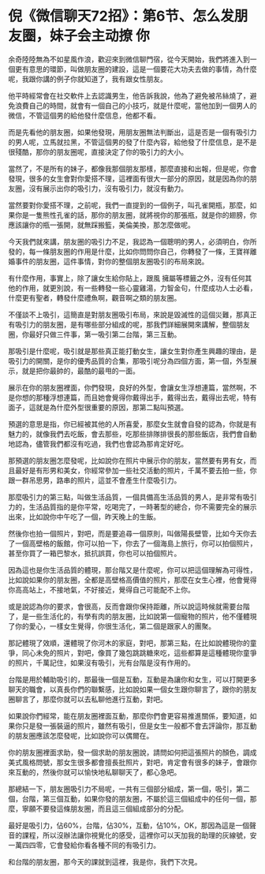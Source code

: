 # 倪《微信聊天72招》：第6节、怎么发朋友圈，妹子会主动撩 你

余奇陸陸無為不如星風作浪，歡迎來到微信聊門宿，從今天開始，我們將進入到一個更有意思的環節，叫做朋友圈的建設，這是一個要花大功夫去做的事情，為什麼呢，我跟你講的例子你就知道了，我有跟女性朋友。

他平時經常會在社交軟件上去認識男生，他告訴我說，他為了避免被吊絲燒了，避免浪費自己的時間，就會有一個自己的小技巧，就是什麼呢，當他加到一個男人的微信，不管這個男的給他發什麼信息，他都不看。

而是先看他的朋友圈，如果他發現，用朋友圈無法判斷出，這是否是一個有吸引力的男人呢，立馬就拉黑，不管這個男的發了什麼內容，給他發了什麼信息，是不是很殘酷，那你的朋友圈呢，直接決定了你的吸引力的大小。

當然了，不是所有的妹子，都像我那個朋友那樣，那麼直接和出報，但是呢，你會發現，很多的女生會對你愛搭不理，這裡面有很大一部分的原因，就是因為你的朋友圈，沒有展示出你的吸引力，沒有吸引力，就沒有動力。

當然要對你愛搭不理，之前呢，我們一直提到的一個例子，叫孔雀開瓶，那麼，如果你是一隻熊性孔雀的話，那你的朋友圈，就將視你的那張瓶，就是你的翅膀，你應該讓你的瓶一張開，就無踩搬籃，美倫美換，那怎麼做呢。

今天我們就來講，朋友圈的吸引力不足，我認為一個聰明的男人，必須明白，你所發的，每一條朋友圈的作用是什麼，比如你問問你自己，你轉發了一條，王寶祥離婚事件的朋友圈，這件事情，對你的整個朋友圈吸引的布局來說。

有什麼作用，事實上，除了讓女生給你貼上，跟風 擁屬等標籤之外，沒有任何其他的作用，就更別說，有一些轉發一些心靈雞湯，力智金句，什麼成功人士必看，什麼更有聖者，轉發什麼禮魚啊，觀音啊之類的朋友圈。

不僅談不上吸引，這簡直是對朋友圈吸引布局，來說是毀滅性的這個災難，那真正有吸引力的朋友圈，是有哪些部分組成的呢，那我們詳細展開來講解，整個朋友圈，你最好只做三件事，第一吸引第二台階，第三互動。

那吸引是什麼呢，吸引就是那些真正能打動女生，讓女生對你產生興趣的理由，是吸引力的開關，是你的優秀品質的合集，那吸引呢分為四個方面，第一個，外型展示，就是把你最帥的，最酷的最甩的一面。

展示在你的朋友圈裡面，你們發現，良好的外型，會讓女生浮想連篇，當然啊，不是你想的那種浮想連篇，而且她會覺得你戴得出手，戴得出去，戴得出去呢，特有面子，這就是為什麼外型很重要的原因，那第二點叫預選。

預選的意思是指，你已經被其他的人所喜愛，那麼女生就會自發的認為，你就是有魅力的，就像我們去吃飯，會去那些，吃那些排隊排很長的那些飯店，我們會自動地認為，儘管我們都沒有吃過，我們也會認為那肯定好吃。

那預選的朋友圈怎麼發呢，比如說你在照片中展示你的朋友，當然要有男有女，而且最好是有形男和美女，你經常參加一些社交活動的照片，千萬不要去拍一些，你跟一群吊思男，路串的照片，這並不會產生什麼吸引力。

那麼吸引力的第三點，叫做生活品質，一個具備高生活品質的男人，是非常有吸引力的，生活品質指的是你平常，吃喝完了，一時著型的總合，你不需要完全的展示出來，比如說你中午吃了一個，昨天晚上的生飯。

然後你也拍一個照片，對吧，而是要追尋一個原則，叫做陽長壁管，比如今天你去了一個高壁格的飯館，你可以拍一下，你去了一個海島上旅行，你可以拍個照片，甚至你買了一箱巴黎水，抵抗誤買，你也可以拍個照片。

因為這也是你生活品質的體現，那台階又是什麼呢，你可以把這個理解為可得性，比如說如果你的朋友圈，全都是高壁格高價值的照片，那麼在女生心裡，他會覺得你高高站上，不接地氣，不好接近，覺得自己可能配不上你。

或是說認為你的要求，會很高，反而會跟你保持距離，所以說這時候就需要台階了，是一些生活化的，有學有肉的朋友圈，比如說第一個寵物的照片，他不僅體現了你的愛心，一樣女生覺得，你很生活化，第二個是跟家人的團聚。

那記體現了效順，還體現了你河木的家庭，對吧，那第三點，在比如說體現你的童爭，同心未免的照片，對吧，像買了幾包跳跳糖來吃，這些都算是這種體現你童爭的照片，千萬記住，如果沒有吸引，光有台階是沒有作用的。

台階是用於輔助吸引的，那最後一個是互動，互動是為讓你和女生，可以打開更多聊天的職會，以真長你們的聯繫感，比如說如果一個女生跟你聊言了，跟你的朋友圈聊言了，那麼你就可以去私聊他進行互動，對吧。

如果說你們經常，能在朋友圈裡面互動，那麼你們會更容易推進關係，要知道，如果你只是發一張裝逼的照片，雖然有吸引，但是女生一般都不會去評論你，那互動的朋友圈應該怎麼發呢，比如說你可以偶爾在。

你的朋友圈裡面求助，發一個求助的朋友圈說，請問如何把這張照片的顏色，調成美式風格問號，那女生很多都會擅長批照片，對吧，肯定會有很多的妹子，會跟你來互動的，然後你就可以愉快地私聊聊天了，都心急吧。

那總結一下，朋友圈吸引力不局呢，一共有三個部分組成，第一個，吸引，第二個，台階，第三個互動，如果你發的朋友圈，不屬於這三個組成中的任何一個，那麼，寧願不要發這條朋友圈，而且這三個組成部分的分配。

最好是吸引力，佔60%，台階，佔30%，互動，佔10%，OK，那因為這是一個聲音的課程，所以沒辦法讓你視覺化的感受，這裡你可以天加我的助理的灰線號，安一萬四四零，它會發給你看各種不同的有吸引力。

和台階的朋友圈，那今天的課就到這裡，我是你，我們下次見。